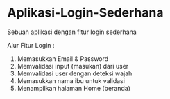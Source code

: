 # Aplikasi-Login-Sederhana
Sebuah aplikasi dengan fitur login sederhana

Alur Fitur Login :
1. Memasukkan Email & Password
2. Memvalidasi input (masukan) dari user
3. Memvalidasi user dengan deteksi wajah
4. Memasukkan nama ibu untuk validasi
5. Menampilkan halaman Home (beranda)
